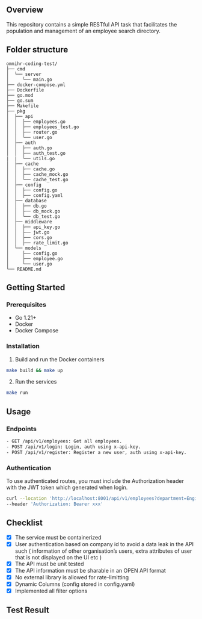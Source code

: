 ## Overview

This repository contains a simple RESTful API task that facilitates the population and management of an employee search directory.

## Folder structure
```
omnihr-coding-test/
├── cmd
│  └── server
│     └── main.go
├── docker-compose.yml
├── Dockerfile
├── go.mod
├── go.sum
├── Makefile
├── pkg
│  ├── api
│  │  ├── employees.go
│  │  ├── employees_test.go
│  │  ├── router.go
│  │  └── user.go
│  ├── auth
│  │  ├── auth.go
│  │  ├── auth_test.go
|  |  └── utils.go   
│  ├── cache
│  │  ├── cache.go
│  │  ├── cache_mock.go
│  │  └── cache_test.go
│  ├── config
│  │  ├── config.go
│  │  ├── config.yaml
│  ├── database
│  │  ├── db.go
│  │  ├── db_mock.go
│  │  └── db_test.go
│  ├── middleware
│  │  ├── api_key.go
│  │  ├── jwt.go
│  │  ├── cors.go
│  │  ├── rate_limit.go
│  └── models
│     ├── config.go
│     ├── employee.go
│     └── user.go
└── README.md
```


## Getting Started

### Prerequisites

- Go 1.21+
- Docker
- Docker Compose

### Installation

1. Build and run the Docker containers
```bash
make build && make up
```
2. Run the services
```bash
make run
```

## Usage
### Endpoints
```bash
- GET /api/v1/employees: Get all employees.
- POST /api/v1/login: Login, auth using x-api-key.
- POST /api/v1/register: Register a new user, auth using x-api-key.
```
### Authentication
To use authenticated routes, you must include the Authorization header with the JWT token which generated when login.

```bash
curl --location 'http://localhost:8001/api/v1/employees?department=Engineering&position=DevOps%20Engineer&location=Singapore&status=Not%20Started' \
--header 'Authorization: Bearer xxx'
```


## Checklist
- [x] The service must be containerized
- [x] User authentication based on company id to avoid a data leak in the API such ( information of other organisation’s  users, extra attributes of user that is not displayed on the UI etc ) 
- [x] The API must be unit tested 
- [x] The API information must be sharable in an OPEN API format 
- [x] No external library is allowed for rate-limitting
- [x] Dynamic Columns (config stored in config.yaml)
- [x] Implemented all filter options

## Test Result
